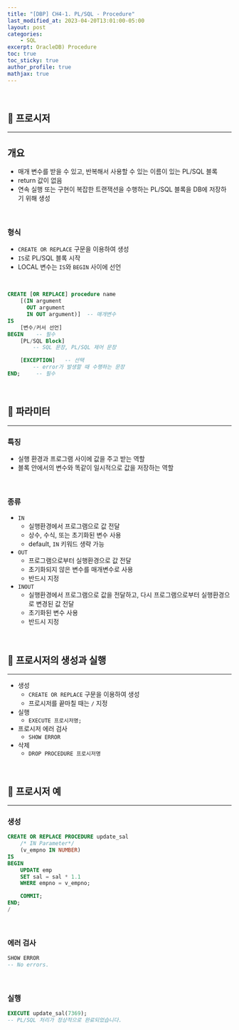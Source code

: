 ```yaml
---
title: "[DBP] CH4-1. PL/SQL - Procedure"
last_modified_at: 2023-04-20T13:01:00-05:00
layout: post
categories:
    - SQL
excerpt: OracleDB) Procedure
toc: true
toc_sticky: true
author_profile: true
mathjax: true
---
```


<br>

## 🍯 프로시저
---

## 개요
- 매개 변수를 받을 수 있고, 반복해서 사용할 수 있는 이름이 있는 PL/SQL 블록
- return 값이 없음
- 연속 실행 또는 구현이 복잡한 트랜잭션을 수행하는 PL/SQL 블록을 DB에 저장하기 위해 생성

<br>

### 형식
- `CREATE OR REPLACE` 구문을 이용하여 생성
- `IS`로 PL/SQL 블록 시작
- LOCAL 변수는 `IS`와 `BEGIN` 사이에 선언

<br>

```sql
CREATE [OR REPLACE] procedure name
    [(IN argument
      OUT argument
      IN OUT argument)]  -- 매개변수
IS
    [변수/커서 선언]
BEGIN    -- 필수
    [PL/SQL Block]  
        -- SQL 문장, PL/SQL 제어 문장

    [EXCEPTION]   -- 선택
        -- error가 발생할 때 수행하는 문장
END;     -- 필수
```

<br>

## 🍯 파라미터
---

### 특징
- 실행 환경과 프로그램 사이에 값을 주고 받는 역할
- 블록 안에서의 변수와 똑같이 일시적으로 값을 저장하는 역할

<br>

### 종류
- `IN`
    - 실행환경에서 프로그램으로 값 전달
    - 상수, 수식, 또는 초기화된 변수 사용
    - default, `IN` 키워드 생략 가능
- `OUT`
    - 프로그램으로부터 실행환경으로 값 전달
    - 초기화되지 않은 변수를 매개변수로 사용
    - 반드시 지정
- `INOUT`
    - 실행환경에서 프로그램으로 값을 전달하고, 다시 프로그램으로부터 실행환경으로 변경된 값 전달
    - 초기화된 변수 사용
    - 반드시 지정

<br>

## 🍯 프로시저의 생성과 실행
---

- 생성
    - `CREATE OR REPLACE` 구문을 이용하여 생성
    - 프로시저를 끝마칠 때는 `/` 지정
- 실행
    - `EXECUTE 프로시저명;`
- 프로시저 에러 검사
    - `SHOW ERROR`
- 삭제
    - `DROP PROCEDURE 프로시저명`

<br>

## 🍯 프로시저 예
---

### 생성
```sql
CREATE OR REPLACE PROCEDURE update_sal
    /* IN Parameter*/
    (v_empno IN NUMBER)
IS
BEGIN
    UPDATE emp
    SET sal = sal * 1.1
    WHERE empno = v_empno;

    COMMIT;
END;
/
```

<br>

### 에러 검사
```sql
SHOW ERROR
-- No errors.
```

<br>

### 실행
```sql
EXECUTE update_sal(7369);
-- PL/SQL 처리가 정상적으로 완료되었습니다.
```